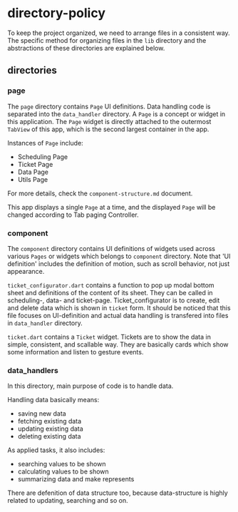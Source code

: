 # directory-policy

To keep the project organized, we need to arrange files in a consistent way. The specific method for organizing files in the `lib` directory and the abstractions of these directories are explained below.

## directories

### page

The `page` directory contains `Page` UI definitions. Data handling code is separated into the `data_handler` directory. A `Page` is a concept or widget in this application. The `Page` widget is directly attached to the outermost `TabView` of this app, which is the second largest container in the app.

Instances of `Page` include:

- Scheduling Page
- Ticket Page
- Data Page
- Utils Page

For more details, check the `component-structure.md` document.

This app displays a single `Page` at a time, and the displayed `Page` will be changed according to Tab paging Controller.

### component

The `component` directory contains UI definitions of widgets used across various `Pages` or widgets which belongs to `component` directory. Note that 'UI definition' includes the definition of motion, such as scroll behavior, not just appearance.

`ticket_configurator.dart` contains a function to pop up modal bottom sheet and definitions of the content of its sheet. They can be called in scheduling-, data- and ticket-page. Ticket_configurator is to create, edit and delete data which is shown in `ticket` form. It should be noticed that this file focuses on UI-definition and actual data handling is transfered into files in `data_handler` directory.

`ticket.dart` contains a `Ticket` widget. Tickets are to show the data in simple, consistent, and scallable way. They are basically cards which show some information and listen to gesture events.

### data_handlers

In this directory, main purpose of code is to handle data.

Handling data basically means:

- saving new data
- fetching existing data
- updating existing data
- deleting existing data

As applied tasks, it also includes:

- searching values to be shown
- calculating values to be shown
- summarizing data and make represents

There are defenition of data structure too, because data-structure is highly related to updating, searching and so on.
